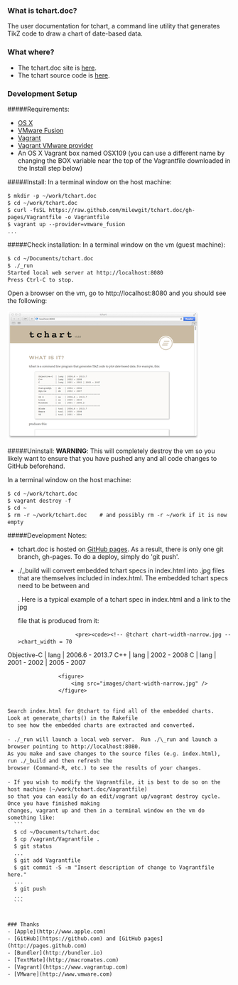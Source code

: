 ### What is tchart.doc?
The user documentation for tchart, a command line utility that generates TikZ code to draw a chart of date-based data.

### What where?

- The tchart.doc site is [here](http://milewgit.github.io/tchart.doc/).
- The tchart source code is [here](https://github.com/milewgit/tchart).

### Development Setup

#####Requirements:
- [OS X](https://www.apple.com/osx/)
- [VMware Fusion](http://www.vmware.com/ca/en/products/fusion)
- [Vagrant](http://www.vagrantup.com)
- [Vagrant VMware provider](https://www.vagrantup.com/vmware)
- An OS X Vagrant box named OSX109 (you can use a different name by changing the BOX variable near the top of the Vagrantfile downloaded in the Install step below)

#####Install:
In a terminal window on the host machine:
```
$ mkdir -p ~/work/tchart.doc
$ cd ~/work/tchart.doc
$ curl -fsSL https://raw.github.com/milewgit/tchart.doc/gh-pages/Vagrantfile -o Vagrantfile
$ vagrant up --provider=vmware_fusion
...
```

#####Check installation:
In a terminal window on the vm (guest machine):
```
$ cd ~/Documents/tchart.doc
$ ./_run
Started local web server at http://localhost:8080
Press Ctrl-C to stop.

```
Open a browser on the vm, go to http://localhost:8080 and you should see the following:

![tchart.doc screenshot](screenshot.jpg)

#####Uninstall:
**WARNING**: This will completely destroy the vm so you likely want to ensure that you have 
pushed any and all code changes to GitHub beforehand.

In a terminal window on the host machine:
```
$ cd ~/work/tchart.doc
$ vagrant destroy -f
$ cd ~
$ rm -r ~/work/tchart.doc    # and possibly rm -r ~/work if it is now empty
```


#####Development Notes:
- tchart.doc is hosted on [GitHub pages](https://pages.github.com).  As a result, there is only one git 
branch, gh-pages.  To do a deploy, simply do 'git push'.

- ./_build will convert embedded tchart specs in index.html into .jpg files that are themselves included
  in index.html.  The embedded tchart specs need to be between <!-- @tchart filename.jpg --> and
  <!-- @end -->.  Here is a typical example of a tchart spec in index.html and a link to the jpg
  file that is produced from it:

  ```
                    <pre><code><!-- @tchart chart-width-narrow.jpg -->chart_width = 70
Objective-C  | lang | 2006.6 - 2013.7
C++          | lang | 2002 - 2008
C            | lang | 2001 - 2002 | 2005 - 2007
<!-- @end --></code></pre>
                    <figure>
                        <img src="images/chart-width-narrow.jpg" />
                    </figure>
  ```

  Search index.html for @tchart to find all of the embedded charts.  Look at generate_charts() in the Rakefile
  to see how the embedded charts are extracted and converted.

- ./_run will launch a local web server.  Run ./\_run and launch a browser pointing to http://localhost:8080.
As you make and save changes to the source files (e.g. index.html), run ./_build and then refresh the
browser (Command-R, etc.) to see the results of your changes.

- If you wish to modify the Vagrantfile, it is best to do so on the host machine (~/work/tchart.doc/Vagrantfile) 
so that you can easily do an edit/vagrant up/vagrant destroy cycle.  Once you have finished making 
changes, vagrant up and then in a terminal window on the vm do something like:
    ```
    $ cd ~/Documents/tchart.doc
    $ cp /vagrant/Vagrantfile .
    $ git status
    ...
    $ git add Vagrantfile
    $ git commit -S -m "Insert description of change to Vagrantfile here."
    ...
    $ git push
    ...
    ```


### Thanks
- [Apple](http://www.apple.com)
- [GitHub](https://github.com) and [GitHub pages](http://pages.github.com)
- [Bundler](http://bundler.io)
- [TextMate](http://macromates.com)
- [Vagrant](https://www.vagrantup.com)
- [VMware](http://www.vmware.com)
